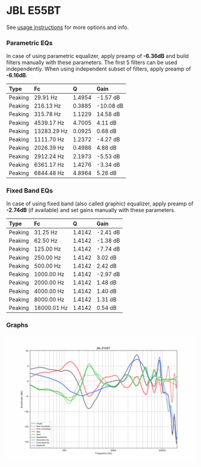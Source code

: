 # JBL E55BT
See [usage instructions](https://github.com/jaakkopasanen/AutoEq#usage) for more options and info.

### Parametric EQs
In case of using parametric equalizer, apply preamp of **-6.36dB** and build filters manually
with these parameters. The first 5 filters can be used independently.
When using independent subset of filters, apply preamp of **-6.16dB**.

| Type    | Fc          |      Q | Gain      |
|:--------|:------------|:-------|:----------|
| Peaking | 29.91 Hz    | 1.4954 | -1.57 dB  |
| Peaking | 216.13 Hz   | 0.3885 | -10.08 dB |
| Peaking | 315.78 Hz   | 1.1229 | 14.58 dB  |
| Peaking | 4539.17 Hz  | 4.7005 | 4.11 dB   |
| Peaking | 13283.29 Hz | 0.0925 | 0.68 dB   |
| Peaking | 1111.70 Hz  | 1.2372 | -4.27 dB  |
| Peaking | 2026.39 Hz  | 0.4986 | 4.88 dB   |
| Peaking | 2912.24 Hz  | 2.1973 | -5.53 dB  |
| Peaking | 6361.17 Hz  | 1.4276 | -3.34 dB  |
| Peaking | 6844.48 Hz  | 4.8964 | 5.26 dB   |

### Fixed Band EQs
In case of using fixed band (also called graphic) equalizer, apply preamp of **-2.74dB**
(if available) and set gains manually with these parameters.

| Type    | Fc          |      Q | Gain     |
|:--------|:------------|:-------|:---------|
| Peaking | 31.25 Hz    | 1.4142 | -2.41 dB |
| Peaking | 62.50 Hz    | 1.4142 | -1.38 dB |
| Peaking | 125.00 Hz   | 1.4142 | -7.74 dB |
| Peaking | 250.00 Hz   | 1.4142 | 3.02 dB  |
| Peaking | 500.00 Hz   | 1.4142 | 2.42 dB  |
| Peaking | 1000.00 Hz  | 1.4142 | -2.97 dB |
| Peaking | 2000.00 Hz  | 1.4142 | 1.48 dB  |
| Peaking | 4000.00 Hz  | 1.4142 | 1.40 dB  |
| Peaking | 8000.00 Hz  | 1.4142 | 1.31 dB  |
| Peaking | 16000.01 Hz | 1.4142 | 0.54 dB  |

### Graphs
![](./JBL%20E55BT.png)